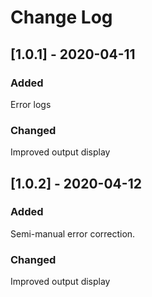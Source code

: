 

# Change Log
 
## [1.0.1] - 2020-04-11
 
### Added
   Error logs
### Changed
   Improved output display
<!--### Fixed-->
## [1.0.2] - 2020-04-12
 
### Added
   Semi-manual error correction.
### Changed
   Improved output display
<!--### Fixed-->
